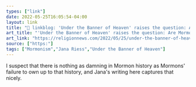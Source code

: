 ```yaml
---
types: ["link"]
date: 2022-05-25T16:05:54-04:00
layout: link
title: "🔗 linkblog: 'Under the Banner of Heaven' raises the question: Are Mormons dangerous?'"
art_title: "'Under the Banner of Heaven' raises the question: Are Mormons dangerous?"
art_link: "https://religionnews.com/2022/05/25/under-the-banner-of-heaven-raises-the-question-are-mormons-dangerous/"
source: ["https:"]
tags: ["Mormonism","Jana Riess","Under the Banner of Heaven"]
---
```

I suspect that there is nothing as damning in Mormon history as Mormons' failure to own up to that history, and Jana's writing here captures that nicely.
 
